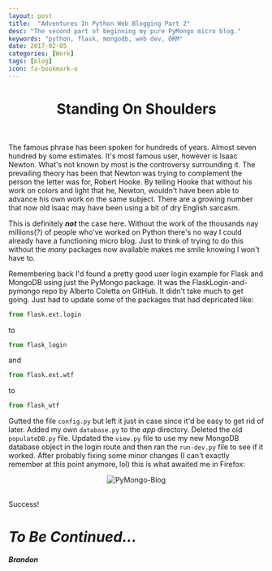 ```yaml
---
layout: post
title:  "Adventures In Python Web Blogging Part 2"
desc: "The second part of beginning my pure PyMongo micro blog."
keywords: "python, flask, mongodb, web dev, ORM"
date: 2017-02-05
categories: [Work]
tags: [blog]
icon: fa-bookmark-o
---
```


<h1 style="text-align: center;">Standing On Shoulders</h1>
<br>

The famous phrase has been spoken for hundreds of years. Almost seven hundred by 
some estimates. It's most famous user, however is Isaac Newton. What's not known by
most is the controversy surrounding it. The prevailing theory has been that Newton
was trying to complement the person the letter was for, Robert Hooke. By telling Hooke
that without his work on colors and light that he, Newton, wouldn't have been able
to advance his own work on the same subject. There are a growing number that now 
old Isaac may have been using a bit of dry English sarcasm.

This is definitely **_not_** the case here. Without the work of the thousands nay millions(?) of
people who've worked on Python there's no way I could already have a functioning micro
blog. Just to think of trying to do this without the *_many_* packages now available makes
me smile knowing I won't have to. 

Remembering back I'd found a pretty good user login example for Flask and MongoDB 
using just the PyMongo package. It was the FlaskLogin-and-pymongo repo by Alberto 
Coletta on GitHub. It didn't take much to get going. Just had to update some of the 
packages that had depricated like:

```python
from flask.ext.login 
```
to

```python
from flask_login
```

and

```python
from flask.ext.wtf
```

to

```python
from flask_wtf
```

Gutted the file `config.py` but left it just in case since it'd be easy to get rid of later.
Added my own `database.py` to the *_app_* directory. Deleted the old `populateDB.py` file.
Updated the `view.py` file to use my new MongoDB database object in the login route and then 
ran the `run-dev.py` file to see if it worked. After probably fixing some minor changes (I can't 
exactly remember at this point anymore, lol) this is what awaited me in Firefox:

<div style="text-align: center;">
<img align="center" src="https://ideletemyself.github.io/static/assets/img/blog/blog images/pymongo-ss1.png" alt="PyMongo-Blog"></div>
<br>

Success!


# *To Be Continued...*

**_Brandon_**
